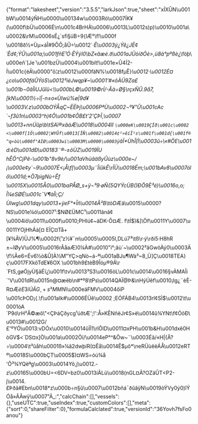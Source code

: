 {"format":"lakesheet","version":"3.5.5","larkJson":true,"sheet":"xÍXÛN\u001bW\u0014ýÑH\u0000\u00134w\u0003Rò\u0007ÍK¥(\u000f\bÜ\u0006É\n\u001c4BrHÀ\u0006\u0013L\u0012s)p)\u0010\u001a\u0002&\rM\u0006sÉ¿´sfì§üB÷9{lÆ°\f!\u000f \u0018ð½×Ùµ×áÎ#9ÕÕ;åÛ÷\u0012´*·Ê\u0003ý¿Ýê¿JË¢´Êd¢;ÝÛ\u001a;\u001fñE¹Ó·ÊÝýI0\bZ«âæé.ð\u001aJÜòíðÓè>,ü8à°pºßè*¿\föþ\u000eñ´[Je´\u001bzÜ\u0004\u001bít!\u001e×Û4Í2-Í\u001c{éÄ\u0000\"õ¦z\u0012\u000fäN%\u0018fµÊ}_\u0012·\u0012É¤¿co\u000fäÛÝóS\u0012²íéJwqp¥~\u0001'#«õÀÜ9Za£\u001b¬0âÎìUJûîü<\\\u000bL©\u0019©rÍ/-Âà÷Ø§\rçxÑÛ.9å7,[kN\u0001½÷î|-n±o«ÙIwü%ø|9d¥\u0003V.z\u000bOÝÅqÇ~ËËÞj\u0006PªÙ\u0002¬º¥\"Û\u001cAc´¬f3û1n\u0003^h)¢Ô\u001b¢ÔB£t'2'ÇÞÎ¸\u0007 \u0013+nnÚûp\b\tSAï®xãáÆ\u0018\u0004lI `\u000eK\u0019ÇÎð\u001c\u0002 <\u000f[îÓ\u0002¦WYÛf\u0013[ÎÑ\u0002\u0014¢²»êíÎ¹s\u001f\u001d{\u001f®^q«òù\u000f°AÌØ\u0003wi\u0003M\u0000\u0003ÿ`ãÏ*ÙhÎ[Ì\u0003û÷*\\«#ÖE\u001d:èD\u001dÐ\u00183¨®-±õÙZ\u0019ÏU hÊÖ^CjPê-\u001b\"8v9è/\u001aVhüâäßyÛùz\u000e~/¡\u000e¢y`*¬9\u0007Ë<¡Å\f[\u0003µ¨ÎíûkÊ\rÎÜ\u0018Ëm;\u001bAv8\u0007ólô\u001d;*Ô7pìgNù÷Êf\u0015X\u0015Å0\u001baPÅØ_s+ÿ¬³9·øÑ{5QYÝcÙB()ÐÔ9È³é)\u0016o,o;Î¼eSØÉ\u001c¯V¶àÎì;Ç/ÙIwg\u001dqy\u0013+ÿeF°*Îñ\u0014Â²B\tòD_Æä\u0015\u0000?NS\u001e¼ó\u0007¹:$NØ£ÜMC¹\u0011ãnã¢\u0004íõ\u0011\u000f\u0010;PHIú¢~ãDK-Ô¤Æ. f\tÍ$)&]\\Öf\u0011Y\u0007\u0011YOjHhÁà[¤ EÏÇ¤Tå+[¥¾ÃV)ÜJ%¶\u0002f{¹z½¥¯m\u0005\u0005l,DLú7³\tß\r·ý\rði5·H8hR±~îØyV\u0005\u0016rÂåaÆ)0¼À#\u0010\"ì°;â­ù´~\u0002²âGwöÀý0\u0003Ä\f½Ãe6=Év6½ò&Û]À½M\"YÇ>qNò~á-ª\u001aBJu¶Wà³~8_Ù]Ç\u0018TEA}ç\u0017FXkõTdE¥6OX \u001bh9£tèB9Îóµ®9Á\r´FtS,gøÓjyÙ§ãÉï¿\u001f\tv\u0013³S3\u0016òL\u001c\u0014\u0016§vÀMAÎi´'V\u001dR\u0015n@¤æëb\n#*º8\tPs\u0014QAÏ@Þ&\nHýÚêf\u0010¡Ig¿¨èÈ-R¤Æ$èE3ìÚÄG¸+s³MMN$ì\u000eäFMV\u0004õìP \u001cÞOD¡{.\f\u001aIk#\u0006ÉÜê\u0002 ;EÓFÁB4\u0013rI¢SÌ$\u0012\t\u0001òA´P9ó\rH²Â©æõ\"<ÇÞáÇðycg¹úðtÆ';!':Å»KÊNñëJr¢S»è\u0014û¾YNt\f¢ÓõÐ\u0013#\u0012G/£'ºYÓ\u0013:vDÓx\u0010\u0014ûÏÌ1\rîÔlD\u0011¤xPH\u001b&H\u001dxê0HòGV$<´DS¤x]Ò\u001a\u0002Ôï/\u0014eP°^&Õw~¨\u0003Éâ/«H|{Â?÷\u0004\t³ûåh\u0001ß»¼â2dwþíR(¤Êå\u0014Ê$µô*\neRÜùêëÁÅ\u0012eRTº\u0018S\u000bÇT\u0005$)¤WS=óú¾å 'Õ³¾YQëªg\u0003\u0014Yõ,j\u0012.­z\u00165\u000bU=<6DV=bz0\u0013íÂLü\u0018(nGL¤Ã?OZäÛT<P2-j\u0014.£Þðã#Ebn\u0018*z\u000b÷n§û\u0007\u0012bñá¯ðûâÿN\u0019òÝVy0ý0)îÝÓå»ÃÃwÿ\u0007\"Ä_:","calcChain":[],"vessels":{},"useUTC":true,"useIndex":true,"customColors":[],"meta":{"sort":0,"shareFilter":0},"formulaCalclated":true,"versionId":"36Yovh7fsFo0anou"}